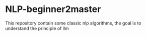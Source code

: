 # NLP-beginner2master
This repository contain some classic nlp algorithms, the goal is to understand the principle of llm
